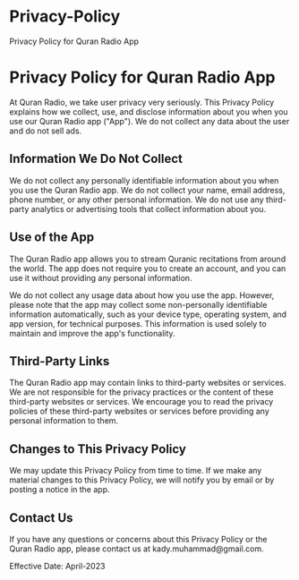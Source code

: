 # Privacy-Policy

<!DOCTYPE html>
<html>
<head>
	Privacy Policy for Quran Radio App
</head>
<body>
	<h1>Privacy Policy for Quran Radio App</h1>
	<p>At Quran Radio, we take user privacy very seriously. This Privacy Policy explains how we collect, use, and disclose information about you when you use our Quran Radio app ("App"). We do not collect any data about the user and do not sell ads.</p>
	<h2>Information We Do Not Collect</h2>
	<p>We do not collect any personally identifiable information about you when you use the Quran Radio app. We do not collect your name, email address, phone number, or any other personal information. We do not use any third-party analytics or advertising tools that collect information about you.</p>
	<h2>Use of the App</h2>
	<p>The Quran Radio app allows you to stream Quranic recitations from around the world. The app does not require you to create an account, and you can use it without providing any personal information.</p>
	<p>We do not collect any usage data about how you use the app. However, please note that the app may collect some non-personally identifiable information automatically, such as your device type, operating system, and app version, for technical purposes. This information is used solely to maintain and improve the app's functionality.</p>
	<h2>Third-Party Links</h2>
	<p>The Quran Radio app may contain links to third-party websites or services. We are not responsible for the privacy practices or the content of these third-party websites or services. We encourage you to read the privacy policies of these third-party websites or services before providing any personal information to them.</p>
	<h2>Changes to This Privacy Policy</h2>
	<p>We may update this Privacy Policy from time to time. If we make any material changes to this Privacy Policy, we will notify you by email or by posting a notice in the app.</p>
	<h2>Contact Us</h2>
	<p>If you have any questions or concerns about this Privacy Policy or the Quran Radio app, please contact us at kady.muhammad@gmail.com.</p>
	<p>Effective Date: April-2023</p>
</body>
</html>
